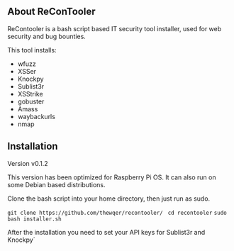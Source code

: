 ## About ReConTooler

ReContooler is a bash script based IT security tool installer, used for web security and bug bounties.

This tool installs:  
* wfuzz
* XSSer
* Knockpy
* Sublist3r
* XSStrike
* gobuster
* Amass
* waybackurls
* nmap

## Installation

Version v0.1.2

This version has been optimized for Raspberry Pi OS. It can also run on some Debian based distributions.

Clone the bash script into your home directory, then just run as sudo.

`git clone https://github.com/thewqer/recontooler/ `
`cd recontooler`
`sudo bash installer.sh`

After the installation you need to set your API keys for Sublist3r and Knockpy`
